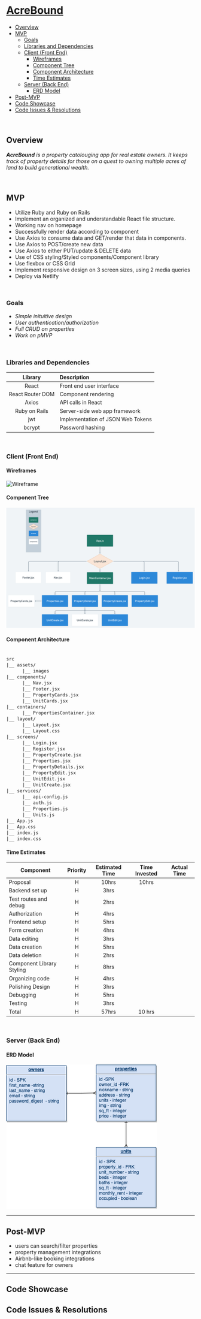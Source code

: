 # [AcreBound](https://acrebound.netlify.app/)

- [Overview](#overview)
- [MVP](#mvp)
  - [Goals](#goals)
  - [Libraries and Dependencies](#libraries-and-dependencies)
  - [Client (Front End)](#client-front-end)
    - [Wireframes](#wireframes)
    - [Component Tree](#component-tree)
    - [Component Architecture](#component-architecture)
    - [Time Estimates](#time-estimates)
  - [Server (Back End)](#server-back-end)
    - [ERD Model](#erd-model)
- [Post-MVP](#post-mvp)
- [Code Showcase](#code-showcase)
- [Code Issues & Resolutions](#code-issues--resolutions)

<br>

## Overview

_**AcreBound** is a property catolouging app for real estate owners. It keeps track of property details for those on a quest to owning multiple acres of land to build generational wealth._


<br>

## MVP

- Utilize Ruby and Ruby on Rails
- Implement an organized and understandable React file structure.
- Working nav on homepage 
- Successfully render data according to component 
- Use Axios to consume data and GET/render that data in components.
- Use Axios to POST/create new data
- Use Axios to either PUT/update & DELETE data
- Use of CSS styling/Styled components/Component library 
- Use flexbox or CSS Grid
- Implement responsive design on 3 screen sizes, using 2 media queries
- Deploy via Netlify

<br>

### Goals

- _Simple inituitive design_
- _User authentication/authorization_
- _Full CRUD on properties_
- _Work on pMVP_

<br>

### Libraries and Dependencies

|     Library      | Description                                |
| :--------------: | :----------------------------------------- |
|      React       | Front end user interface |
| React Router DOM | Component rendering |
|      Axios       | API calls in React |
|   Ruby on Rails  | Server-side web app framework |
|       jwt        | Implementation of JSON Web Tokens |
|      bcrypt      | Password hashing|

<br>

### Client (Front End)

#### Wireframes

![Wireframe](https://github.com/tiffanybibby/acrebound/blob/main/assets/wireframe.png?raw=true)

#### Component Tree

![Component Tree](https://github.com/tiffanybibby/acrebound/blob/main/assets/component_hierarchy.png?raw=true)

#### Component Architecture

``` structure

src
|__ assets/
      |__ images
|__ components/
      |__ Nav.jsx
      |__ Footer.jsx
      |__ PropertyCards.jsx
      |__ UnitCards.jsx
|__ containers/
      |__ PropertiesContainer.jsx
|__ layout/
      |__ Layout.jsx
      |__ Layout.css
|__ screens/
      |__ Login.jsx
      |__ Register.jsx
      |__ PropertyCreate.jsx
      |__ Properties.jsx
      |__ PropertyDetails.jsx
      |__ PropertyEdit.jsx
      |__ UnitEdit.jsx
      |__ UnitCreate.jsx
|__ services/
      |__ api-config.js
      |__ auth.js
      |__ Properties.js
      |__ Units.js
|__ App.js
|__ App.css
|__ index.js
|__ index.css

```

#### Time Estimates

> 


| Component                 | Priority | Estimated Time | Time Invested | Actual Time |
| ------------------------- | :------: | :------------: | :-----------------: | :---------: |
| Proposal                  |    H     |      10hrs      |     10hrs     |        |
|Backend set up   |    H     |      3hrs       |         |       |
| Test routes and debug                |    H     |      2hrs      |           |         |
| Authorization           |    H     |      4hrs      |         |        |
|Frontend setup          |    H     |      5hrs      |           |        |
| Form creation             |    H     |      4hrs      |          |         |
| Data editing              |    H     |      3hrs      |           |         |
| Data creation             |    H     |      5hrs      |           |         |
| Data deletion             |    H     |      2hrs      |           |         |
| Component Library Styling |    H     |      8hrs      |         |        |
| Organizing code           |    H     |      4hrs      |          |        |
| Polishing Design          |    H     |      3hrs      |           |         |
| Debugging                 |    H     |      5hrs      |          |         |
| Testing                   |    H     |      3hrs      |           |         |
| Total                     |    H     |      57hrs     |    10 hrs   |     |


<br>

### Server (Back End)

#### ERD Model

![ERD Model](https://github.com/tiffanybibby/acrebound/blob/main/assets/erd.png?raw=true)
<br>


***

## Post-MVP

- users can search/filter properties
- property management integrations
- Airbnb-like booking integrations
- chat feature for owners

***

## Code Showcase

> 

## Code Issues & Resolutions

> 